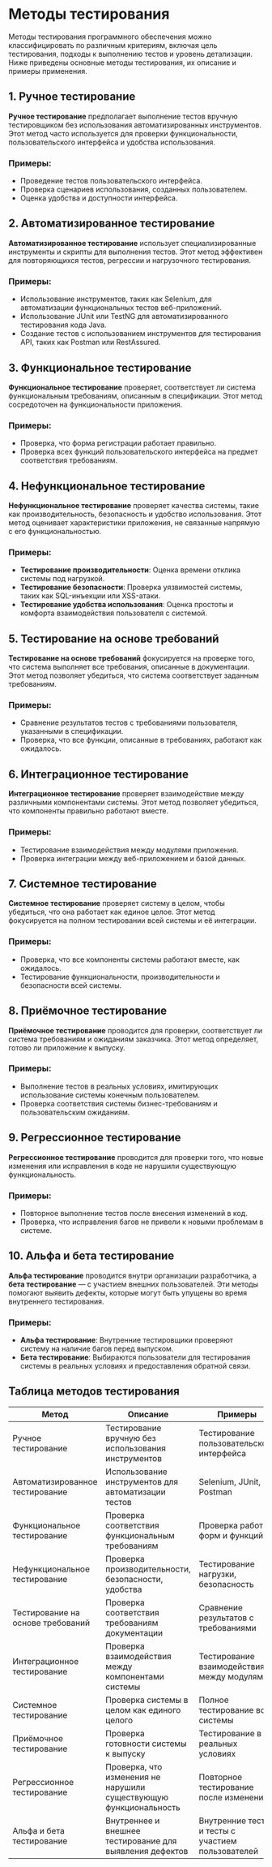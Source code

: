 # Методы тестирования

Методы тестирования программного обеспечения можно классифицировать по различным критериям, включая цель тестирования, подходы к выполнению тестов и уровень детализации. Ниже приведены основные методы тестирования, их описание и примеры применения.

## 1. Ручное тестирование

**Ручное тестирование** предполагает выполнение тестов вручную тестировщиком без использования автоматизированных инструментов. Этот метод часто используется для проверки функциональности, пользовательского интерфейса и удобства использования.

### Примеры:
- Проведение тестов пользовательского интерфейса.
- Проверка сценариев использования, созданных пользователем.
- Оценка удобства и доступности интерфейса.

## 2. Автоматизированное тестирование

**Автоматизированное тестирование** использует специализированные инструменты и скрипты для выполнения тестов. Этот метод эффективен для повторяющихся тестов, регрессии и нагрузочного тестирования.

### Примеры:
- Использование инструментов, таких как Selenium, для автоматизации функциональных тестов веб-приложений.
- Использование JUnit или TestNG для автоматизированного тестирования кода Java.
- Создание тестов с использованием инструментов для тестирования API, таких как Postman или RestAssured.

## 3. Функциональное тестирование

**Функциональное тестирование** проверяет, соответствует ли система функциональным требованиям, описанным в спецификации. Этот метод сосредоточен на функциональности приложения.

### Примеры:
- Проверка, что форма регистрации работает правильно.
- Проверка всех функций пользовательского интерфейса на предмет соответствия требованиям.

## 4. Нефункциональное тестирование

**Нефункциональное тестирование** проверяет качества системы, такие как производительность, безопасность и удобство использования. Этот метод оценивает характеристики приложения, не связанные напрямую с его функциональностью.

### Примеры:
- **Тестирование производительности**: Оценка времени отклика системы под нагрузкой.
- **Тестирование безопасности**: Проверка уязвимостей системы, таких как SQL-инъекции или XSS-атаки.
- **Тестирование удобства использования**: Оценка простоты и комфорта взаимодействия пользователя с системой.

## 5. Тестирование на основе требований

**Тестирование на основе требований** фокусируется на проверке того, что система выполняет все требования, описанные в документации. Этот метод позволяет убедиться, что система соответствует заданным требованиям.

### Примеры:
- Сравнение результатов тестов с требованиями пользователя, указанными в спецификации.
- Проверка, что все функции, описанные в требованиях, работают как ожидалось.

## 6. Интеграционное тестирование

**Интеграционное тестирование** проверяет взаимодействие между различными компонентами системы. Этот метод позволяет убедиться, что компоненты правильно работают вместе.

### Примеры:
- Тестирование взаимодействия между модулями приложения.
- Проверка интеграции между веб-приложением и базой данных.

## 7. Системное тестирование

**Системное тестирование** проверяет систему в целом, чтобы убедиться, что она работает как единое целое. Этот метод фокусируется на полном тестировании всей системы и её интеграции.

### Примеры:
- Проверка, что все компоненты системы работают вместе, как ожидалось.
- Тестирование функциональности, производительности и безопасности всей системы.

## 8. Приёмочное тестирование

**Приёмочное тестирование** проводится для проверки, соответствует ли система требованиям и ожиданиям заказчика. Этот метод определяет, готово ли приложение к выпуску.

### Примеры:
- Выполнение тестов в реальных условиях, имитирующих использование системы конечным пользователем.
- Проверка соответствия системы бизнес-требованиям и пользовательским ожиданиям.

## 9. Регрессионное тестирование

**Регрессионное тестирование** проводится для проверки того, что новые изменения или исправления в коде не нарушили существующую функциональность.

### Примеры:
- Повторное выполнение тестов после внесения изменений в код.
- Проверка, что исправления багов не привели к новыми проблемам в системе.

## 10. Альфа и бета тестирование

**Альфа тестирование** проводится внутри организации разработчика, а **бета тестирование** — с участием внешних пользователей. Эти методы помогают выявить дефекты, которые могут быть упущены во время внутреннего тестирования.

### Примеры:
- **Альфа тестирование**: Внутренние тестировщики проверяют систему на наличие багов перед выпуском.
- **Бета тестирование**: Выбираются пользователи для тестирования системы в реальных условиях и предоставления обратной связи.

## Таблица методов тестирования

| Метод                   | Описание                                                      | Примеры                                      |
|-------------------------|---------------------------------------------------------------|---------------------------------------------|
| Ручное тестирование     | Тестирование вручную без использования инструментов           | Тестирование пользовательского интерфейса    |
| Автоматизированное тестирование | Использование инструментов для автоматизации тестов     | Selenium, JUnit, Postman                    |
| Функциональное тестирование | Проверка соответствия функциональным требованиям         | Проверка работы форм и функций              |
| Нефункциональное тестирование | Проверка производительности, безопасности, удобства     | Тестирование нагрузки, безопасность          |
| Тестирование на основе требований | Проверка соответствия требованиям документации      | Сравнение результатов с требованиями         |
| Интеграционное тестирование | Проверка взаимодействия между компонентами системы        | Тестирование взаимодействия между модулями   |
| Системное тестирование  | Проверка системы в целом как единого целого                  | Полное тестирование всей системы            |
| Приёмочное тестирование | Проверка готовности системы к выпуску                          | Тестирование в реальных условиях            |
| Регрессионное тестирование | Проверка, что изменения не нарушили существующую функциональность | Повторное тестирование после изменений     |
| Альфа и бета тестирование | Внутреннее и внешнее тестирование для выявления дефектов     | Внутренние тесты и тесты с участием пользователей |

